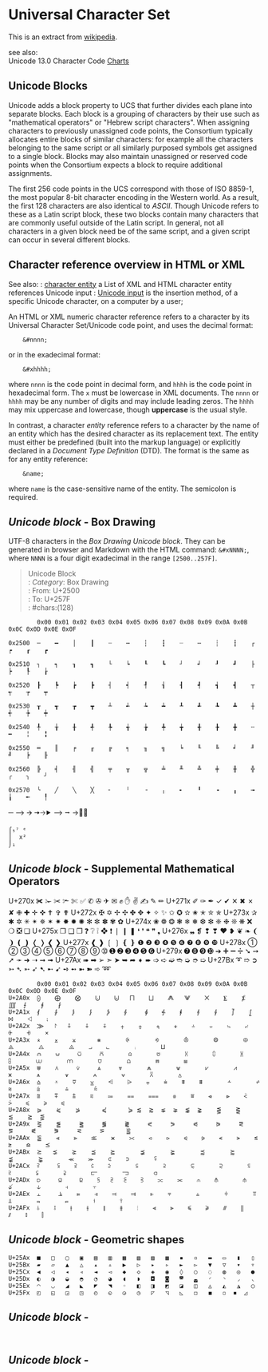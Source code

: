 Universal Character Set 
=======================
This is an extract from [wikipedia](https://en.wikipedia.org/wiki/Universal_Character_Set_characters).

see also:   
Unicode 13.0 Character Code [Charts]( https://unicode.org/charts/ )



## Unicode Blocks

Unicode adds a block property to UCS that further divides each plane into separate blocks. Each block is a grouping of characters by their use such as "mathematical operators" or "Hebrew script characters". When assigning characters to previously unassigned code points, the Consortium typically allocates entire blocks of similar characters: for example all the characters belonging to the same script or all similarly purposed symbols get assigned to a single block. Blocks may also maintain unassigned or reserved code points when the Consortium expects a block to require additional assignments.

The first 256 code points in the UCS correspond with those of ISO 8859-1, the most popular 8-bit character encoding in the Western world. As a result, the first 128 characters are also identical to *ASCII*. Though Unicode refers to these as a Latin script block, these two blocks contain many characters that are commonly useful outside of the Latin script. In general, not all characters in a given block need be of the same script, and a given script can occur in several different blocks. 

## Character reference overview in HTML or XML 

See also: 
: [character entity]( https://en.wikipedia.org/wiki/List_of_XML_and_HTML_character_entity_references ) a List of XML and HTML character entity references Unicode input
: [Unicode input]( https://en.wikipedia.org/wiki/Unicode_input ) 
is the insertion method, of a specific Unicode character, on a computer by a user;

An HTML or XML numeric character reference refers to a character by its Universal Character Set/Unicode code point, and uses the decimal format:

    	&#nnnn;

or in the exadecimal format:

    	&#xhhhh;

where `nnnn` is the code point in decimal form, and `hhhh` is the code point in hexadecimal form. The `x` must be lowercase in XML documents. The `nnnn` or `hhhh` may be any number of digits and may include leading zeros. The `hhhh` may mix uppercase and lowercase, though **uppercase** is the usual style.

In contrast, a character *entity* reference refers to a character by the name of an entity which has the desired character as its replacement text. 
The entity must either be predefined (built into the markup language) or explicitly declared in a *Document Type Definition* (DTD). 
The format is the same as for any entity reference:

    	&name;

where `name` is the case-sensitive name of the entity. The semicolon is required. 



## *Unicode block* - Box Drawing

UTF-8 characters in the *Box Drawing Unicode block*.
They can be generated in browser and Markdown with the HTML command: `&#xNNNN;`, where `NNNN` is a four digit exadecimal in the range `[2500..257F]`.

>Unicode Block  
>: *Category*:	Box Drawing  
>: From: 	U+2500  
>: To: 		U+257F  
>: \#chars:(128)  

```
        0x00 0x01 0x02 0x03 0x04 0x05 0x06 0x07	0x08 0x09 0x0A 0x0B 0x0C 0x0D 0x0E 0x0F
				  
0x2500  ─    ━    │    ┃    ┄    ┅    ┆    ┇    ┈    ┉    ┊    ┋    ┌    ┍    ┎    ┏

0x2510 	┐    ┑    ┒    ┓    └    ┕    ┖    ┗    ┘    ┙    ┚    ┛    ├    ┝    ┞    ┟

0x2520 	┠    ┡    ┢    ┣    ┤    ┥    ┦    ┧    ┨    ┩    ┪    ┫    ┬    ┭    ┮    ┯

0x2530 	┰    ┱    ┲    ┳    ┴    ┵    ┶    ┷    ┸    ┹    ┺    ┻    ┼    ┽    ┾    ┿

0x2540 	╀    ╁    ╂    ╃    ╄    ╅    ╆    ╇    ╈    ╉    ╊    ╋    ╌    ╍    ╎    ╏

0x2550 	═    ║    ╒    ╓    ╔    ╕    ╖    ╗    ╘    ╙    ╚    ╛    ╜    ╝    ╞    ╟

0x2560 	╠    ╡    ╢    ╣    ╤    ╥    ╦    ╧    ╨    ╩    ╪    ╫    ╬    ╭    ╮    ╯

0x2570 	╰    ╱    ╲    ╳    ╴    ╵    ╶    ╷    ╸    ╹    ╺    ╻    ╼    ╽    ╾    ╿

```
─ ⟶ 🡪 🠆🡢⯈ ⟶ ⭢ →◌⃔ 
 	
 	⌠₅⁷ ᵉ
  	⎪  x²
	⌡₁ 

## *Unicode block* - Supplemental Mathematical Operators


U+270x  ✀ 	✁ 	✂ 	✃ 	✄ 	✅ 	✆ 	✇ 	✈ 	✉ 	✊ 	✋ 	✌ 	✍ 	✎ 	✏
U+271x 	✐ 	✑ 	✒ 	✓ 	✔ 	✕ 	✖ 	✗ 	✘ 	✙ 	✚ 	✛ 	✜ 	✝ 	✞ 	✟
U+272x 	✠ 	✡ 	✢ 	✣ 	✤ 	✥ 	✦ 	✧ 	✨ 	✩ 	✪ 	✫ 	✬ 	✭ 	✮ 	✯
U+273x 	✰ 	✱ 	✲ 	✳ 	✴ 	✵ 	✶ 	✷ 	✸ 	✹ 	✺ 	✻ 	✼ 	✽ 	✾ 	✿
U+274x 	❀ 	❁ 	❂ 	❃ 	❄ 	❅ 	❆ 	❇ 	❈ 	❉ 	❊ 	❋ 	❌ 	❍ 	❎ 	❏
U+275x 	❐ 	❑ 	❒ 	❓ 	❔ 	❕ 	❖ 	❗ 	❘ 	❙ 	❚ 	❛ 	❜ 	❝ 	❞ 	❟
U+276x 	❠ 	❡ 	❢ 	❣ 	❤ 	❥ 	❦ 	❧ 	❨ 	❩ 	❪ 	❫ 	❬ 	❭ 	❮ 	❯
U+277x 	❰ 	❱ 	❲ 	❳ 	❴ 	❵ 	❶ 	❷ 	❸ 	❹ 	❺ 	❻ 	❼ 	❽ 	❾ 	❿
U+278x 	➀ 	➁ 	➂ 	➃ 	➄ 	➅ 	➆ 	➇ 	➈ 	➉ 	➊ 	➋ 	➌ 	➍ 	➎ 	➏
U+279x 	➐ 	➑ 	➒ 	➓ 	➔ 	➕ 	➖ 	➗ 	➘ 	➙ 	➚ 	➛ 	➜ 	➝ 	➞ 	➟
U+27Ax 	➠ 	➡ 	➢ 	➣ 	➤ 	➥ 	➦ 	➧ 	➨ 	➩ 	➪ 	➫ 	➬ 	➭ 	➮ 	➯
U+27Bx 	➰ 	➱ 	➲ 	➳ 	➴ 	➵ 	➶ 	➷ 	➸ 	➹ 	➺ 	➻ 	➼ 	➽ 	➾ 	➿


        
```   
        0x00 0x01 0x02 0x03 0x04 0x05 0x06 0x07	0x08 0x09 0x0A 0x0B 0x0C 0x0D 0x0E 0x0F
U+2A0x  ⨀    ⨁ 	  ⨂    ⨃    ⨄   ⨅    ⨆	  ⨇   ⨈    ⨉    ⨊    ⨋    ⨌  ⨍    ⨎    ⨏
U+2A1x  ⨐    ⨑    ⨒    ⨓    ⨔    ⨕     ⨖    ⨗    ⨘    ⨙    ⨚    ⨛    ⨜    ⨝    ⨞    ⨟
U+2A2x  ⨠   ⨡   ⨢    ⨣    ⨤    ⨥    ⨦    ⨧    ⨨    ⨩    ⨪    ⨫    ⨬    ⨭    ⨮    ⨯
U+2A3x  ⨰    ⨱    ⨲      ⨳       ⨴       ⨵       ⨶       ⨷       ⨸       ⨹       ⨺       ⨻    ⨼    ⨽       ⨾       ⨿
U+2A4x  ⩀    ⩁     ⩂     ⩃       ⩄       ⩅       ⩆       ⩇       ⩈       ⩉       ⩊       ⩋       ⩌       ⩍       ⩎       ⩏
U+2A5x  ⩐    ⩑     ⩒     ⩓     ⩔       ⩕       ⩖       ⩗       ⩘       ⩙       ⩚       ⩛       ⩜       ⩝       ⩞       ⩟
U+2A6x  ⩠    ⩡    ⩢    ⩣    ⩤    ⩥    ⩦    ⩧    ⩨    ⩩       ⩪       ⩫       ⩬       ⩭       ⩮       ⩯
U+2A7x  ⩰    ⩱    ⩲    ⩳    ⩴    ⩵    ⩶    ⩷    ⩸    ⩹    ⩺    ⩻    ⩼    ⩽    ⩾    ⩿
U+2A8x  ⪀    ⪁    ⪂      ⪃      ⪄ ⪅  ⪆  ⪇  ⪈  ⪉  ⪊    ⪋    ⪌    ⪍    ⪎  ⪏
U+2A9x  ⪐    ⪑     ⪒     ⪓     ⪔     ⪕     ⪖     ⪗     ⪘     ⪙     ⪚     ⪛     ⪜     ⪝     ⪞      ⪟
U+2AAx  ⪠    ⪡    ⪢    ⪣    ⪤    ⪥    ⪦    ⪧    ⪨    ⪩    ⪪    ⪫    ⪬    ⪭    ⪮    ⪯
U+2ABx  ⪰	⪱    ⪲    ⪳    ⪴       ⪵       ⪶       ⪷       ⪸       ⪹       ⪺       ⪻    ⪼    ⪽    ⪾       ⪿
U+2ACx  ⫀     ⫁    ⫂    ⫃    ⫄       ⫅       ⫆       ⫇       ⫈       ⫉       ⫊       ⫋       ⫌       ⫍       ⫎       ⫏
U+2ADx  ⫐     ⫑     ⫒    ⫓   ⫔   ⫕    ⫖    ⫗    ⫘    ⫙    ⫚       ⫛       ⫝̸       ⫝       ⫞       ⫟
U+2AEx  ⫠     ⫡    ⫢    ⫣    ⫤    ⫥    ⫦    ⫧       ⫨       ⫩       ⫪       ⫫       ⫬       ⫭       ⫮       ⫯
U+2AFx  ⫰    ⫱    ⫲    ⫳    ⫴    ⫵    ⫶    ⫷    ⫸    ⫹    ⫺    ⫻    ⫼    ⫽    ⫾    ⫿ 

```

## *Unicode block* - Geometric shapes

```
U+25Ax 	■ 	□ 	▢ 	▣ 	▤ 	▥ 	▦ 	▧ 	▨ 	▩ 	▪ 	▫ 	▬ 	▭ 	▮ 	▯
U+25Bx 	▰ 	▱ 	▲ 	△ 	▴ 	▵ 	▶ 	▷ 	▸ 	▹ 	► 	▻ 	▼ 	▽ 	▾ 	▿
U+25Cx 	◀ 	◁ 	◂ 	◃ 	◄ 	◅ 	◆ 	◇ 	◈ 	◉ 	◊ 	○ 	◌ 	◍ 	◎ 	●
U+25Dx 	◐ 	◑ 	◒ 	◓ 	◔ 	◕ 	◖ 	◗ 	◘ 	◙ 	◚ 	◛ 	◜ 	◝ 	◞ 	◟
U+25Ex 	◠ 	◡ 	◢ 	◣ 	◤ 	◥ 	◦ 	◧ 	◨ 	◩ 	◪ 	◫ 	◬ 	◭ 	◮ 	◯
U+25Fx 	◰ 	◱ 	◲ 	◳ 	◴ 	◵ 	◶ 	◷ 	◸ 	◹ 	◺ 	◻ 	◼ 	◽  ◾  ◿

```

## *Unicode block* - 

```


```

## *Unicode block* - 

```


```







